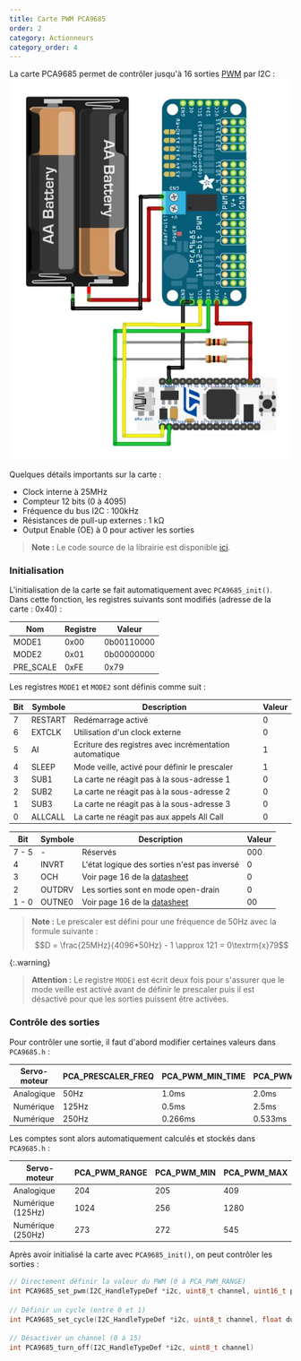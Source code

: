 ```yaml
---
title: Carte PWM PCA9685
order: 2
category: Actionneurs
category_order: 4
---
```


La carte PCA9685 permet de contrôler jusqu'à 16 sorties [PWM](/actionneurs/pwm) par I2C :
![PCA965](/images/diagrams/PCA9685.webp)

Quelques détails importants sur la carte :
- Clock interne à 25MHz
- Compteur 12 bits (0 à 4095)
- Fréquence du bus I2C : 100kHz
- Résistances de pull-up externes : 1 kΩ
- Output Enable (OE) à 0 pour activer les sorties

> **Note :** Le code source de la librairie est disponible [ici](https://github.com/RobotechNancy/Actionneurs/tree/master/PCA9685).

### Initialisation

L'initialisation de la carte se fait automatiquement avec `PCA9685_init()`.
Dans cette fonction, les registres suivants sont modifiés (adresse de la carte : 0x40) :

|    Nom    | Registre |   Valeur   |
|-----------|----------|------------|
| MODE1     | 0x00     | 0b00110000 |
| MODE2     | 0x01     | 0b00000000 |
| PRE_SCALE | 0xFE     | 0x79       |

Les registres `MODE1` et `MODE2` sont définis comme suit :

| Bit | Symbole | Description                                            | Valeur |
|-----|---------|--------------------------------------------------------|--------|
| 7   | RESTART | Redémarrage activé                                     | 0      |
| 6   | EXTCLK  | Utilisation d'un clock externe                         | 0      |
| 5   | AI      | Ecriture des registres avec incrémentation automatique | 1      |
| 4   | SLEEP   | Mode veille, activé pour définir le prescaler          | 1      |
| 3   | SUB1    | La carte ne réagit pas à la sous-adresse 1             | 0      |
| 2   | SUB2    | La carte ne réagit pas à la sous-adresse 2             | 0      |
| 1   | SUB3    | La carte ne réagit pas à la sous-adresse 3             | 0      |
| 0   | ALLCALL | La carte ne réagit pas aux appels All Call             | 0      |

| Bit   | Symbole | Description                                                                          | Valeur |
|-------|---------|--------------------------------------------------------------------------------------|--------|
| 7 - 5 | -       | Réservés                                                                             | 000    |
| 4     | INVRT   | L'état logique des sorties n'est pas inversé                                         | 0      |
| 3     | OCH     | Voir page 16 de la [datasheet](https://cdn-shop.adafruit.com/datasheets/PCA9685.pdf) | 0      |
| 2     | OUTDRV  | Les sorties sont en mode open-drain                                                  | 0      |
| 1 - 0 | OUTNE0  | Voir page 16 de la [datasheet](https://cdn-shop.adafruit.com/datasheets/PCA9685.pdf) | 00     |

> **Note :** Le prescaler est défini pour une fréquence de 50Hz avec la formule suivante :
> $$D = \frac{25MHz}{4096*50Hz} - 1 \approx 121 = 0\textrm{x}79$$

{:.warning}
> **Attention :** Le registre `MODE1` est écrit deux fois pour s'assurer que le mode veille est activé avant de définir le prescaler
> puis il est désactivé pour que les sorties puissent être activées.

### Contrôle des sorties

Pour contrôler une sortie, il faut d'abord modifier certaines valeurs dans `PCA9685.h` :

| Servo-moteur | PCA_PRESCALER_FREQ | PCA_PWM_MIN_TIME | PCA_PWM_MAX_TIME |
|--------------|--------------------|------------------|------------------|
| Analogique   | 50Hz               | 1.0ms            | 2.0ms            |
| Numérique    | 125Hz              | 0.5ms            | 2.5ms            |
| Numérique    | 250Hz              | 0.266ms          | 0.533ms          |

Les comptes sont alors automatiquement calculés et stockés dans `PCA9685.h` :

| Servo-moteur      | PCA_PWM_RANGE | PCA_PWM_MIN | PCA_PWM_MAX |
|-------------------|---------------|-------------|-------------|
| Analogique        | 204           | 205         | 409         |
| Numérique (125Hz) | 1024          | 256         | 1280        |
| Numérique (250Hz) | 273           | 272         | 545         |

Après avoir initialisé la carte avec `PCA9685_init()`, on peut contrôler les sorties :

```c
// Directement définir la valeur du PWM (0 à PCA_PWM_RANGE)
int PCA9685_set_pwm(I2C_HandleTypeDef *i2c, uint8_t channel, uint16_t points)

// Définir un cycle (entre 0 et 1)
int PCA9685_set_cycle(I2C_HandleTypeDef *i2c, uint8_t channel, float duty_cycle)

// Désactiver un channel (0 à 15)
int PCA9685_turn_off(I2C_HandleTypeDef *i2c, uint8_t channel)
```
